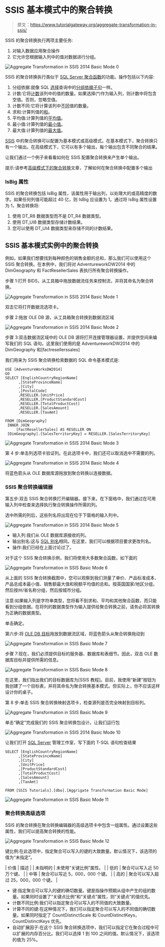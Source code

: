 # SSIS 基本模式中的聚合转换

> 原文：<https://www.tutorialgateway.org/aggregate-transformation-in-ssis/>

SSIS 的聚合转换执行两项主要任务:

1.  对输入数据应用聚合操作
2.  它允许您根据输入列中的值对数据进行分组。

![Aggregate Transformation in SSIS 2014 Basic Mode 0](img/79a301dfd9598c65620291ec635689ab.png)

SSIS 的聚合转换执行类似于 [SQL Server 聚合函数](https://www.tutorialgateway.org/sql-aggregate-functions/)的功能。操作包括以下内容:

1.  分组依据:就像 SQL [选择](https://www.tutorialgateway.org/sql-select-statement/)查询中的[分组依据子句](https://www.tutorialgateway.org/sql-group-by-clause/)一样。
2.  计数:它将[计数](https://www.tutorialgateway.org/sql-count-function/)该列中的值的数量。如果选择(*)作为输入列，则计数中将包含空值。否则，忽略空值。
3.  计数不同:它将计算该列中[不同](https://www.tutorialgateway.org/sql-select-distinct-statement/)值的数量。
4.  求和:计算列值的[和](https://www.tutorialgateway.org/sql-sum-function/)。
5.  平均值:计算列值的[平均值](https://www.tutorialgateway.org/sql-avg-function/)。
6.  最小值:计算列值的[最小值](https://www.tutorialgateway.org/sql-min-function/)。
7.  最大值:计算列值的[最大值](https://www.tutorialgateway.org/sql-max-function/)。

[SSIS](https://www.tutorialgateway.org/ssis/) 中的聚合转换可以配置为基本模式或高级模式。在基本模式下，聚合转换只有一个输出。在高级模式下，它可以有多个输出，每个输出包含不同聚合的结果。

让我们通过一个例子来看看如何在 SSIS 配置聚合转换来产生单个输出。

提示:请参考[高级模式下的聚合转换](https://www.tutorialgateway.org/aggregate-transformation-in-ssis-advanced-mode/ "Aggregate Transformation in SSIS 2014 Advanced Mode")文章，了解如何在聚合转换中配置多个输出

### IsBig 属性

SSIS 的聚合转换包括 IsBig 属性，该属性用于输出列，以处理大的或高精度的数字。如果任何列值可能超过 40 亿，则 IsBig 应设置为 1。通过将 IsBig 属性设置为 1，聚合转换将:

1.  使用 DT_R8 数据类型而不是 DT_R4 数据类型。
2.  使用 DT_UI8 数据类型存储计数结果。
3.  您可以使用 DT_UI4 数据类型来存储不同的计数结果。

## SSIS 基本模式实例中的聚合转换

例如，如果我们想要找到每种颜色的销售金额的总和，那么我们可以使用这个 SSIS 聚合转换。在本例中，我们将对 AdventureworkDW2014 中的 DimGeography 和 FactResellerSales 表执行所有聚合转换操作。

步骤 1:打开 BIDS，从工具箱中拖放数据流任务来控制流，并将其命名为聚合转换。

![Aggregate Transformation in SSIS 2014 Basic Mode 1](img/5a3da9d533dde3b92c9009baedb2c26a.png)

双击它将打开数据流选项卡。

步骤 2:拖放 OLE DB 源，从工具箱聚合转换到数据流区域

![Aggregate Transformation in SSIS 2014 Basic Mode 2](img/8f4a49094a3cefbf16cc8d06660fcd7d.png)

步骤 3:双击数据流区域中的 OLE DB 源将打开连接管理器设置，并提供空间来编写我们的 SQL 语句。这里我们使用的是 AdventureworkDW2014 中的 DimGeography 和[factresellerssales]

我们用来为 SSIS 聚合转换检索数据的 SQL 命令基本模式是:

```
USE [AdventureWorksDW2014] 
GO 
SELECT [EnglishCountryRegionName]
      ,[StateProvinceName]
      ,[City]
      ,[PostalCode]
      ,RESELLER.[UnitPrice]
      ,RESELLER.[ProductStandardCost]
      ,RESELLER.[TotalProductCost]
      ,RESELLER.[SalesAmount]
      ,RESELLER.[TaxAmt]

FROM [DimGeography]
 INNER JOIN 
     [FactResellerSales] AS RESELLER ON
 [DimGeography].[SalesTerritoryKey] = RESELLER.[SalesTerritoryKey]
```

![Aggregate Transformation in SSIS 2014 Basic Mode 3](img/f8046c6f8f679f91d92c1b08b1449b50.png)

第 4 步:单击列选项卡验证列。在此选项卡中，我们还可以取消选中不需要的列。

![Aggregate Transformation in SSIS 2014 Basic Mode 4](img/013a5f07050bd2e230cd128f935ad5d1.png)

将蓝色箭头从 OLE 数据库源拖放到聚合转换以连接数据。

### SSIS 聚合转换编辑器

第五步:双击 SSIS 聚合转换打开编辑器。接下来，在下窗格中，我们通过在可用输入列中检查来选择执行聚合转换操作所需的列。

选中所需的列后，这些列名将出现在位于下窗格的输入列中。

![Aggregate Transformation in SSIS 2014 Basic Mode 5](img/5e5ebe552634e7764932d14673c431d9.png)

*   输入列:我们从 OLE 数据库源接收的列。
*   输出别名:这与 [SQL 别名](https://www.tutorialgateway.org/sql-alias/)相同。在这里，我们可以根据项目要求更改列名。
*   操作:我们已经在上面讨论过了。

对于这个 SSIS 聚合转换示例，我们将使用大多数聚合函数，如下面的

![Aggregate Transformation in SSIS Basic Mode 6](img/3045113426fbbbae9b91e05de024c7a2.png)

从上面的 SSIS 聚合转换截图中，您可以观察到我们测量了单价、产品标准成本、产品总成本最小值、销售额最大值和税额平均值的总和。按英国国家/地区分组，然后按州/省名称分组，然后按城市分组。

注意:如果输入列是字符串类型，您将看不到求和、平均和其他聚合函数，而只能看到分组依据。在将列的数据类型作为输入提供给聚合转换之前，请务必将其转换为正确的数据类型。

单击确定。

第六步:将 [OLE DB 目标](https://www.tutorialgateway.org/ssis-ole-db-destination/)拖放到数据流区域，将蓝色箭头从聚合转换拖动到

![Aggregate Transformation in SSIS Basic Mode 7](img/f9187ed24d70f66079fcc52aaff21ba1.png)

步骤 7:现在，我们必须提供目标的服务器、数据库和表细节。因此，双击 OLE 数据库目标并提供所需的信息。

![Aggregate Transformation in SSIS Basic Mode 8](img/eb76e0f9e1578806569709368a296025.png)

在这里，我们指出我们的目标数据库为[SSIS 教程]。目前，我使用“新建”按钮为我创建了一个目标表，并将其命名为聚合转换基本模式。但实际上，你不应该这样设计你的桌子。

第 8 步:单击 SSIS 聚合转换映射选项卡，检查源列是否完全映射到目标列。

![Aggregate Transformation in SSIS Basic Mode 9](img/e28a331cde489ed0e93c587d5cc57a07.png)

单击“确定”完成我们的 SSIS 聚合转换包设计。让我们运行包

![Aggregate Transformation in SSIS 2014 Basic Mode 10](img/8f49182bc8814ef932336eeaa2c6241a.png)

让我们打开 [SQL Server](https://www.tutorialgateway.org/sql/) 管理工作室，写下面的 T-SQL 语句检查结果

```
SELECT [EnglishCountryRegionName]
      ,[StateProvinceName]
      ,[City]
      ,[UnitPrice]
      ,[ProductStandardCost]
      ,[TotalProductCost]
      ,[SalesAmount]
      ,[TaxAmt]

FROM [SSIS Tutorials].[dbo].[Aggrigate Transformation Basic Mode]

```

![Aggregate Transformation in SSIS Basic Mode 11](img/c96b111b72d6dabda4f2c68ed5d85270.png)

### 聚合转换高级选项

SSIS 的聚合转换在聚合转换编辑器的高级选项卡中包含一组属性。通过设置这些属性，我们可以提高聚合转换的性能。

![Aggregate Transformation in SSIS Basic Mode 12](img/93b16306dfd86a2e897c9319d75169a7.png)

键比例:在此选项中，指定聚合可以写入的键的大致数量。默认情况下，该选项的值为“未指定”。

| 价值 | 描述 |
| 未指明的 | 未使用“关键比例”属性。 |
| 低的 | 聚合可以写入近 50 万个键。 |
| 中等 | 聚合可以写近 5，000，000 个键。 |
| 高的 | 聚合可以写入超过 25，000，000 个键。 |

*   键:指定聚合可以写入的键的确切数量。键是指操作预期从组中产生的组的数量。如果同时设置了“关键点比例”和“关键点”属性，则“关键点”的值优先。
*   计数不同比例:我们可以指定聚合可以写入的不同值的大致数量。
*   计算不同的键:在这种情况下，我们可以指定聚合可以写入的不同值的确切数量。如果同时指定了 CountDistinctScale 和 CountDistinctKeys，CountDistinctKeys 优先。
*   自动扩展因子:在这个 SSIS 聚合转换选项中，我们可以指定它在聚合过程中可以扩展的内存百分比。我们可以选择 1 到 100 之间的值。默认情况下，该选项的值为 25%。